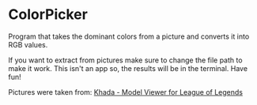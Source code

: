 # ColorPicker
Program that takes the dominant colors from a picture and converts it into RGB values.

If you want to extract from pictures make sure to change the file path to make it work. This isn't an app so, the results will be in the terminal. Have fun! 

Pictures were taken from: [Khada - Model Viewer for League of Legends](https://modelviewer.lol/)
